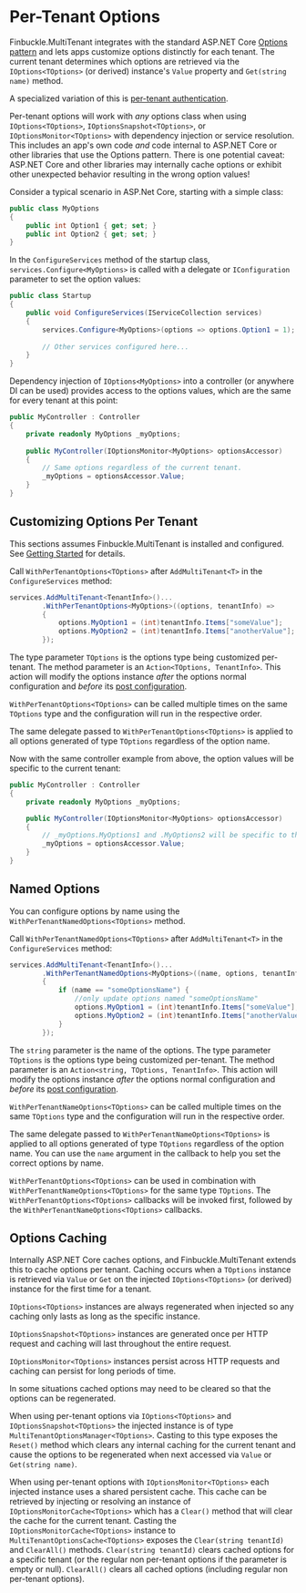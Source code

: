 # Per-Tenant Options
Finbuckle.MultiTenant integrates with the standard ASP.NET Core [Options pattern](https://docs.microsoft.com/en-us/aspnet/core/fundamentals/configuration/options) and lets apps customize options distinctly for each tenant. The current tenant determines which options are retrieved via the `IOptions<TOptions>` (or derived) instance's `Value` property and `Get(string name)` method.

 A specialized variation of this is [per-tenant authentication](Authentication).

Per-tenant options will work with *any* options class when using `IOptions<TOptions>`, `IOptionsSnapshot<TOptions>`, or `IOptionsMonitor<TOptions>` with dependency injection or service resolution. This includes an app's own code *and* code internal to ASP.NET Core or other libraries that use the Options pattern. There is one potential caveat: ASP.NET Core and other libraries may internally cache options or exhibit other unexpected behavior resulting in the wrong option values!

Consider a typical scenario in ASP.Net Core, starting with a simple class:

```cs
public class MyOptions
{
    public int Option1 { get; set; }
    public int Option2 { get; set; }
}
```

In the `ConfigureServices` method of the startup class, `services.Configure<MyOptions>` is called with a delegate or `IConfiguration` parameter to set the option values:

```cs
public class Startup
{
    public void ConfigureServices(IServiceCollection services)
    {
        services.Configure<MyOptions>(options => options.Option1 = 1);
        
        // Other services configured here...
    }
}
```

Dependency injection of `IOptions<MyOptions>` into a controller (or anywhere DI can be used) provides access to the options values, which are the same for every tenant at this point:

```cs
public MyController : Controller
{
    private readonly MyOptions _myOptions;
    
    public MyController(IOptionsMonitor<MyOptions> optionsAccessor)
    {
        // Same options regardless of the current tenant.
        _myOptions = optionsAccessor.Value;
    }
}
```

## Customizing Options Per Tenant
This sections assumes Finbuckle.MultiTenant is installed and configured. See [Getting Started](GettingStarted) for details.

Call `WithPerTenantOptions<TOptions>` after `AddMultiTenant<T>` in the `ConfigureServices` method:

```cs
services.AddMultiTenant<TenantInfo>()...
        .WithPerTenantOptions<MyOptions>((options, tenantInfo) =>
        {
            options.MyOption1 = (int)tenantInfo.Items["someValue"];
            options.MyOption2 = (int)tenantInfo.Items["anotherValue"];
        });
```

The type parameter `TOptions` is the options type being customized per-tenant. The method parameter is an `Action<TOptions, TenantInfo>`. This action will modify the options instance *after* the options normal configuration and *before* its [post configuration](https://docs.microsoft.com/en-us/aspnet/core/fundamentals/configuration/options?#ipostconfigureoptions).

`WithPerTenantOptions<TOptions>` can be called multiple times on the same `TOptions`
type and the configuration will run in the respective order.

The same delegate passed to `WithPerTenantOptions<TOptions>` is applied to all options generated of type `TOptions` regardless of the option name.

Now with the same controller example from above, the option values will be specific to the current tenant:

```cs
public MyController : Controller
{
    private readonly MyOptions _myOptions;

    public MyController(IOptionsMonitor<MyOptions> optionsAccessor)
    {
        // _myOptions.MyOptions1 and .MyOptions2 will be specific to the current tenant.
        _myOptions = optionsAccessor.Value;
    }
}
```

## Named Options
You can configure options by name using the `WithPerTenantNamedOptions<TOptions>` method.

Call `WithPerTenantNamedOptions<TOptions>` after `AddMultiTenant<T>` in the `ConfigureServices` method:

```cs
services.AddMultiTenant<TenantInfo>()...
        .WithPerTenantNamedOptions<MyOptions>((name, options, tenantInfo) =>
        {            
            if (name == "someOptionsName") {
                //only update options named "someOptionsName"
                options.MyOption1 = (int)tenantInfo.Items["someValue"];
                options.MyOption2 = (int)tenantInfo.Items["anotherValue"];
            }
        });
```

The `string` parameter is the name of the options.  The type parameter `TOptions` is the options type being customized per-tenant. The method parameter is an `Action<string, TOptions, TenantInfo>`. This action will modify the options instance *after* the options normal configuration and *before* its [post configuration](https://docs.microsoft.com/en-us/aspnet/core/fundamentals/configuration/options?#ipostconfigureoptions).

`WithPerTenantNameOptions<TOptions>` can be called multiple times on the same `TOptions`
type and the configuration will run in the respective order.

The same delegate passed to `WithPerTenantNameOptions<TOptions>` is applied to all options generated of type `TOptions` regardless of the option name.  You can use the `name` argument in the callback to help you set the correct options by name.

`WithPerTenantOptions<TOptions>` can be used in combination with `WithPerTenantNameOptions<TOptions>` for the same type `TOptions`.  The `WithPerTenantOptions<TOptions>` callbacks will be invoked first, followed by the `WithPerTenantNameOptions<TOptions>` callbacks.


## Options Caching
Internally ASP.NET Core caches options, and Finbuckle.MultiTenant extends this to cache options per tenant. Caching occurs when a `TOptions` instance is retrieved via `Value` or `Get` on the injected `IOptions<TOptions>` (or derived) instance for the first time for a tenant.

`IOptions<TOptions>` instances are always regenerated when injected so any caching only lasts as long as the specific instance.

`IOptionsSnapshot<TOptions>` instances are generated once per HTTP request and caching will last throughout the entire request.

`IOptionsMonitor<TOptions>` instances persist across HTTP requests and caching can persist for long periods of time.

In some situations cached options may need to be cleared so that the options can be regenerated.

When using per-tenant options via `IOptions<TOptions>` and `IOptionsSnapshot<TOptions>` the injected instance is of type `MultiTenantOptionsManager<TOptions>`. Casting to this type exposes the `Reset()` method which clears any internal caching for the current tenant and cause the options to be regenerated when next accessed via `Value` or `Get(string name)`.

When using per-tenant options with `IOptionsMonitor<TOptions>` each injected instance uses a shared persistent cache. This cache can be retrieved by injecting or resolving an instance of `IOptionsMonitorCache<TOptions>` which has a `Clear()` method that will clear the cache for the current tenant. Casting the `IOptionsMonitorCache<TOptions>` instance to `MultiTenantOptionsCache<TOptions>` exposes the `Clear(string tenantId)` and `ClearAll()` methods. `Clear(string tenantId)` clears cached options for a specific tenant (or the regular non per-tenant options if the parameter is empty or null). `ClearAll()` clears all cached options (including regular non per-tenant options).